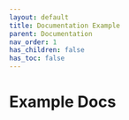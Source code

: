 ```yaml
---
layout: default
title: Documentation Example
parent: Documentation
nav_order: 1
has_children: false
has_toc: false
---
```

# Example Docs